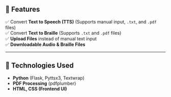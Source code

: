 ## 🚀 **Features**
✅ Convert **Text to Speech (TTS)** (Supports manual input, `.txt`, and `.pdf` files)  
✅ Convert **Text to Braille** (Supports `.txt` and `.pdf` files)  
✅ **Upload Files** instead of manual text input  
✅ **Downloadable Audio & Braille Files**  

---

## 🎯 **Technologies Used**
- **Python** (Flask, Pyttsx3, Textwrap)
- **PDF Processing** (pdfplumber)
- **HTML, CSS (Frontend UI)**
